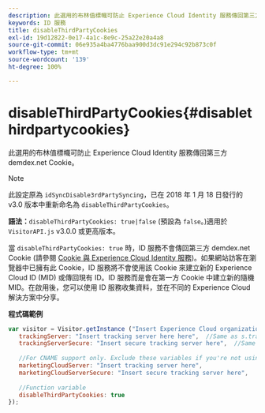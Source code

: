```yaml
---
description: 此選用的布林值標幟可防止 Experience Cloud Identity 服務傳回第三方 demdex.net Cookie。
keywords: ID 服務
title: disableThirdPartyCookies
exl-id: 19d12822-0e17-4a1c-8e9c-25a22e20a4a8
source-git-commit: 06e935a4ba4776baa900d3dc91e294c92b873c0f
workflow-type: tm+mt
source-wordcount: '139'
ht-degree: 100%

---
```


# disableThirdPartyCookies{#disablethirdpartycookies}

此選用的布林值標幟可防止 Experience Cloud Identity 服務傳回第三方 demdex.net Cookie。

>[!NOTE]
>
>此設定原為 `idSyncDisable3rdPartySyncing`，已在 2018 年 1 月 18 日發行的 v3.0 版本中重新命名為 `disableThirdPartyCookies`。

**語法：**`disableThirdPartyCookies: true|false` (預設為 `false`。)適用於 `VisitorAPI.js` v3.0.0 或更高版本。

當 `disableThirdPartyCookies: true` 時，ID 服務不會傳回第三方 demdex.net Cookie (請參閱 [Cookie 與 Experience Cloud Identity 服務](../../introduction/cookies.md))。如果網站訪客在瀏覽器中已擁有此 Cookie，ID 服務將不會使用該 Cookie 來建立新的 Experience Cloud ID (MID) 或傳回現有 ID。ID 服務而是會在第一方 Cookie 中建立新的隨機 MID。在啟用後，您可以使用 ID 服務收集資料，並在不同的 Experience Cloud 解決方案中分享。

**程式碼範例**

```js
var visitor = Visitor.getInstance ("Insert Experience Cloud organization ID here",{ 
   trackingServer: "Insert tracking server here here",  //Same as s.trackingServer 
   trackingServerSecure: "Insert secure tracking server here",  //Same as s.trackingServerSecure 
 
   //For CNAME support only. Exclude these variables if you're not using CNAME 
   marketingCloudServer: "Insert tracking server here", 
   marketingCloudServerSecure: "Insert secure tracking server here", 
 
   //Function variable 
   disableThirdPartyCookies: true 
});
```
